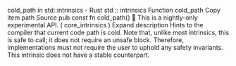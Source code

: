 cold_path in std::intrinsics - Rust
std
::
intrinsics
Function
cold_path
Copy item path
Source
pub const fn cold_path()
🔬
This is a nightly-only experimental API. (
core_intrinsics
)
Expand description
Hints to the compiler that current code path is cold.
Note that, unlike most intrinsics, this is safe to call;
it does not require an
unsafe
block.
Therefore, implementations must not require the user to uphold
any safety invariants.
This intrinsic does not have a stable counterpart.